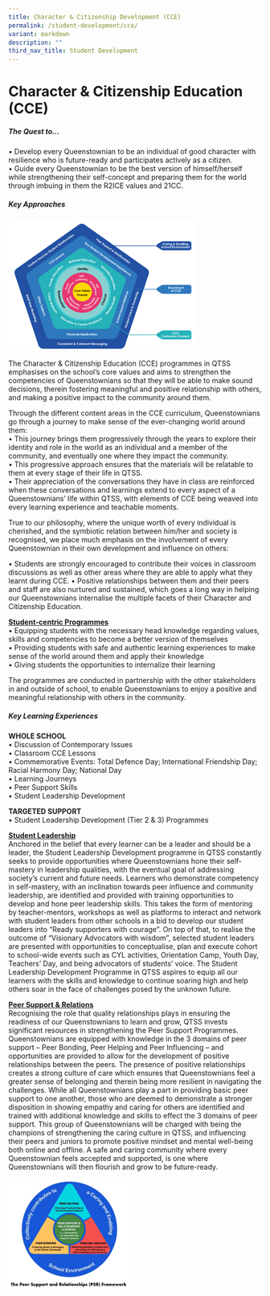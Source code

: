 ```yaml
---
title: Character & Citizenship Development (CCE)
permalink: /student-development/cce/
variant: markdown
description: ""
third_nav_title: Student Development
---
```

Character &amp; Citizenship Education (CCE)
===========================


##### **The Quest to...**

•	Develop every Queenstownian to be an individual of good character with resilience who is future-ready and participates actively as a citizen.<br>
•	Guide every Queenstownian to be the best version of himself/herself while strengthening their self-concept and preparing them for the world through imbuing in them the R2ICE values and 21CC.

##### **Key Approaches**

![](/images/cce%20image%201.png)

The Character &amp; Citizenship Education (CCE) programmes in QTSS emphasises on the school’s core values and aims to strengthen the competencies of Queenstownians so that they will be able to make sound decisions, therein fostering meaningful and positive relationship with others, and making a positive impact to the community around them.

Through the different content areas in the CCE curriculum, Queenstownians go through a journey to make sense of the ever-changing world around them: <br>
•	This journey brings them progressively through the years to explore their identity and role in the world as an individual and a member of the community, and eventually one where they impact the community.<br>
•	This progressive approach ensures that the materials will be relatable to them at every stage of their life in QTSS. <br>
•	Their appreciation of the conversations they have in class are reinforced when these conversations and learnings extend to every aspect of a Queenstownians’ life within QTSS, with elements of CCE being weaved into every learning experience and teachable moments. 

True to our philosophy, where the unique worth of every individual is cherished, and the symbiotic relation between him/her and society is recognised, we place much emphasis on the involvement of every Queenstownian in their own development and influence on others:

•	Students are strongly encouraged to contribute their voices in classroom discussions as well as other areas 
where they are able to apply what they learnt during CCE. 
•	Positive relationships between them and their peers and staff are also nurtured and sustained, which goes a long way in helping our Queenstownians internalise the multiple facets of their Character and Citizenship Education.


**<u>Student-centric Programmes </u>**<br>
•	Equipping students with the necessary head knowledge regarding values, skills and competencies to become a better version of themselves <br>
•	Providing students with safe and authentic learning experiences to make sense of the world around them and apply their knowledge <br>
•	Giving students the opportunities to internalize their learning


The programmes are conducted in partnership with the other stakeholders in and outside of school, to enable  Queenstownians to enjoy a positive and meaningful relationship with others in the community.


##### **Key Learning Experiences**

**WHOLE SCHOOL**<br>
•	Discussion of Contemporary Issues<br>
•	Classroom CCE Lessons<br>
•	Commemorative Events: Total Defence Day; International Friendship Day; Racial Harmony Day; National Day<br>
•	Learning Journeys<br>
•	Peer Support Skills<br>
•	Student Leadership Development 

**TARGETED SUPPORT** <br>
•	Student Leadership Development (Tier 2 &amp; 3) Programmes


**<u>Student Leadership</u>** <br>
Anchored in the belief that every learner can be a leader and should be a leader, the Student Leadership Development programme in QTSS constantly seeks to provide opportunities where Queenstownians hone their self-mastery in leadership qualities, with the eventual goal of addressing society’s current and future needs.
Learners who demonstrate competency in self-mastery, with an inclination towards peer influence and community leadership, are identified and provided with training opportunities to develop and hone peer leadership skills. This takes the form of mentoring by teacher-mentors, workshops as well as platforms to interact and network with student leaders from other schools in a bid to develop our student leaders into “Ready supporters with courage”. On top of that, to realise the outcome of “Visionary Advocators with wisdom”, selected student leaders are presented with opportunities to conceptualise, plan and execute cohort to school-wide events such as CYL activities, Orientation Camp, Youth Day, Teachers’ Day, and being advocators of students’ voice.
The Student Leadership Development Programme in QTSS aspires to equip all our learners with the skills and knowledge to continue soaring high and help others soar in the face of challenges posed by the unknown future.


<u>**Peer Support &amp; Relations**</u><br>
Recognising the role that quality relationships plays in ensuring the readiness of our Queenstownians to learn and grow, QTSS invests significant resources in strengthening the Peer Support Programmes. Queenstownians are equipped with knowledge in the 3 domains of peer support – Peer Bonding, Peer Helping and Peer Influencing – and opportunities are provided to allow for the development of positive relationships between the peers. The presence of positive relationships creates a strong culture of care which ensures that Queenstownians feel a greater sense of belonging and therein being more resilient in navigating the challenges.
While all Queenstownians play a part in providing basic peer support to one another, those who are deemed to demonstrate a stronger disposition in showing empathy and caring for others are identified and trained with additional knowledge and skills to effect the 3 domains of peer support. This group of Queenstownians will be charged with being the champions of strengthening the caring culture in QTSS, and influencing their peers and juniors to promote positive mindset and mental well-being both online and offline. A safe and caring community where every Queenstownian feels accepted and supported, is one where Queenstownians will then flourish and grow to be future-ready.

![](/images/cce222.png)